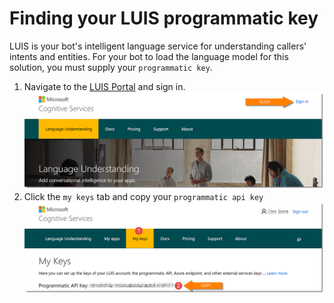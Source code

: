 # Finding your LUIS programmatic key
LUIS is your bot's intelligent language service for understanding callers' intents and entities. For your bot to load the language model for this solution, you must supply your `programmatic key`.

1. Navigate to the [LUIS Portal][3] and sign in.
![screenshot][1]
1. Click the `my keys` tab and copy your `programmatic api key`
![screenshot][2]

[1]: ./img/luis-key-01.png
[2]: ./img/luis-key-02.png
[3]: https://www.luis.ai/home/keys